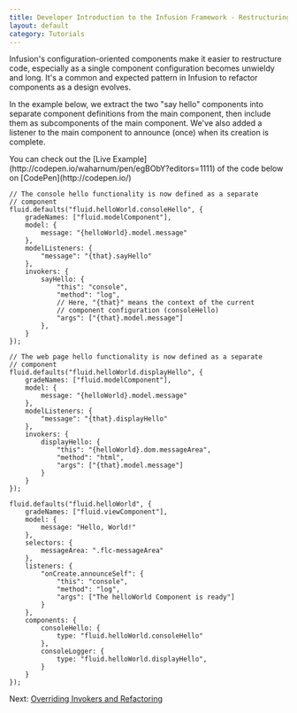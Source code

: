 ```yaml
---
title: Developer Introduction to the Infusion Framework - Restructuring Components
layout: default
category: Tutorials
---
```


Infusion's configuration-oriented components make it easier to restructure code, especially as a single component configuration becomes unwieldy and long. It's a common and expected pattern in Infusion to refactor components as a design evolves.

In the example below, we extract the two "say hello" components into separate component definitions from the main component, then include them as subcomponents of the main component. We've also added a listener to the main component to announce (once) when its creation is complete.

<div class="infusion-docs-note">You can check out the [Live Example](http://codepen.io/waharnum/pen/egBObY?editors=1111) of the code below on [CodePen](http://codepen.io/)</div>

```
// The console hello functionality is now defined as a separate
// component
fluid.defaults("fluid.helloWorld.consoleHello", {
    gradeNames: ["fluid.modelComponent"],
    model: {
        message: "{helloWorld}.model.message"
    },
    modelListeners: {
        "message": "{that}.sayHello"
    },
    invokers: {
        sayHello: {
            "this": "console",
            "method": "log",
            // Here, "{that}" means the context of the current
            // component configuration (consoleHello)
            "args": ["{that}.model.message"]
        },
    }
});

// The web page hello functionality is now defined as a separate
// component
fluid.defaults("fluid.helloWorld.displayHello", {
    gradeNames: ["fluid.modelComponent"],
    model: {
        message: "{helloWorld}.model.message"
    },
    modelListeners: {
        "message": "{that}.displayHello"
    },
    invokers: {
        displayHello: {
            "this": "{helloWorld}.dom.messageArea",
            "method": "html",
            "args": ["{that}.model.message"]
        }
    }
});

fluid.defaults("fluid.helloWorld", {
    gradeNames: ["fluid.viewComponent"],
    model: {
        message: "Hello, World!"
    },
    selectors: {
        messageArea: ".flc-messageArea"
    },
    listeners: {
        "onCreate.announceSelf": {
            "this": "console",
            "method": "log",
            "args": ["The helloWorld Component is ready"]
        }
    },
    components: {
        consoleHello: {
            type: "fluid.helloWorld.consoleHello"
        },
        consoleLogger: {
            type: "fluid.helloWorld.displayHello",
        }
    }
});
```

Next: [Overriding Invokers and Refactoring](/tutorial-developerIntroduction/DeveloperIntroductionToInfusionFramework-OverridingInvokersAndRefactoring.md)

